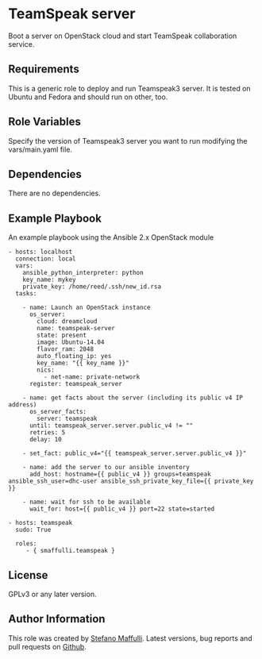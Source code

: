 TeamSpeak server
===============

Boot a server on OpenStack cloud and start TeamSpeak collaboration
service.

Requirements
------------

This is a generic role to deploy and run Teamspeak3 server. It is
tested on Ubuntu and Fedora and should run on other, too.

Role Variables
--------------

Specify the version of Teamspeak3 server you want to run modifying the
vars/main.yaml file.

Dependencies
------------

There are no dependencies.

Example Playbook
----------------

An example playbook using the Ansible 2.x OpenStack module


    - hosts: localhost
      connection: local
      vars:
        ansible_python_interpreter: python
        key_name: mykey
        private_key: /home/reed/.ssh/new_id.rsa
      tasks:

        - name: Launch an OpenStack instance
          os_server:
            cloud: dreamcloud
            name: teamspeak-server
            state: present
            image: Ubuntu-14.04
            flavor_ram: 2048
            auto_floating_ip: yes
            key_name: "{{ key_name }}"
            nics:
              - net-name: private-network
          register: teamspeak_server

        - name: get facts about the server (including its public v4 IP address)
          os_server_facts:
            server: teamspeak
          until: teamspeak_server.server.public_v4 != ""
          retries: 5
          delay: 10

        - set_fact: public_v4="{{ teamspeak_server.server.public_v4 }}"

        - name: add the server to our ansible inventory
          add_host: hostname={{ public_v4 }} groups=teamspeak ansible_ssh_user=dhc-user ansible_ssh_private_key_file={{ private_key }}

        - name: wait for ssh to be available
          wait_for: host={{ public_v4 }} port=22 state=started

    - hosts: teamspeak
      sudo: True

      roles:
         - { smaffulli.teamspeak }

License
-------

GPLv3 or any later version.

Author Information
------------------

This role was created by [Stefano Maffulli](http://maffulli.net).
Latest versions, bug reports and pull requests on
[Github](https://github.com/smaffulli).
